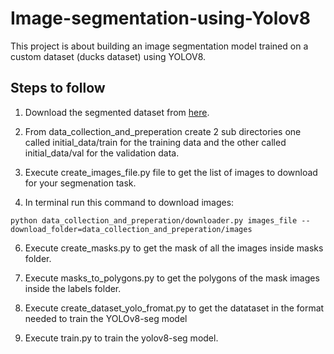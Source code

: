 # Image-segmentation-using-Yolov8
This project is about building an image segmentation model trained on a custom dataset (ducks dataset) using YOLOV8.
## Steps to follow

1. Download the segmented dataset from [here](https://storage.googleapis.com/openimages/web/download_v7.html#download-manually).

3. From data_collection_and_preperation create 2 sub directories one called initial_data/train for the training data and the other called initial_data/val for the validation data.

4. Execute create_images_file.py file to get the list of images to download for your segmenation task.

5. In terminal run this command to download images: 

```python data_collection_and_preperation/downloader.py images_file --download_folder=data_collection_and_preperation/images```

6. Execute create_masks.py to get the mask of all the images inside masks folder.

7. Execute masks_to_polygons.py to get the polygons of the mask images inside the labels folder.

8. Execute create_dataset_yolo_fromat.py to get the datataset in the format needed to train the YOLOv8-seg model

9. Execute train.py to train the yolov8-seg model.
